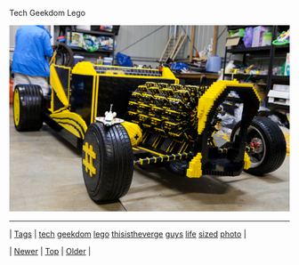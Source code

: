<!--
title: Tech Geekdom Lego
date: 2020-06-28T15:27:00.200Z
tags: tech, geekdom, lego, thisistheverge, guys, life, sized, photo
-->


Tech Geekdom Lego

![](70432593949-0.jpg)

<!--BOTTOM-POST-NAVIGATION-->
---

| [Tags](tags.md) | [tech](tag-tech.md) [geekdom](tag-geekdom.md) [lego](tag-lego.md) [thisistheverge](tag-thisistheverge.md) [guys](tag-guys.md) [life](tag-life.md) [sized](tag-sized.md) [photo](tag-photo.md) |

| [Newer](70420514632.md) | [Top](index.md) | [Older](70474548970.md) |